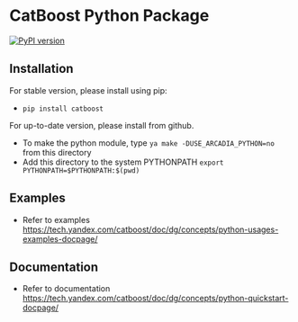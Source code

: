 CatBoost Python Package
======================

[![PyPI version](https://badge.fury.io/py/catboost.svg)](https://badge.fury.io/py/catboost)

Installation
------------
For stable version, please install using pip:
-  ``pip install catboost``

For up-to-date version, please install from github.
-  To make the python module, type ``ya make -DUSE_ARCADIA_PYTHON=no`` from this directory
-  Add this directory to the system PYTHONPATH
   ``export PYTHONPATH=$PYTHONPATH:$(pwd)``


Examples
--------
-  Refer to examples <https://tech.yandex.com/catboost/doc/dg/concepts/python-usages-examples-docpage/>


Documentation
-------------
-  Refer to documentation <https://tech.yandex.com/catboost/doc/dg/concepts/python-quickstart-docpage/>
